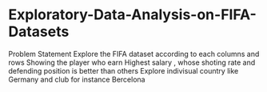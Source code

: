 # Exploratory-Data-Analysis-on-FIFA-Datasets
Problem Statement
Explore the FIFA dataset according to each columns and rows
Showing the player who earn Highest salary , whose shoting rate and defending position is better than others
Explore indivisual country like Germany and club for instance Bercelona
